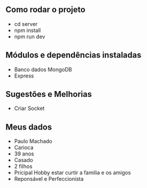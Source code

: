 ## Como rodar o projeto
- cd server
- npm install
- npm run dev

## Módulos e dependências instaladas
- Banco dados MongoDB
- Express

## Sugestões e Melhorias
- Criar Socket

## Meus dados
- Paulo Machado
- Carioca
- 39 anos
- Casado
- 2 filhos
- Pricipal Hobby estar curtir a familia e os amigos
- Reponsável e Perfeccionista
